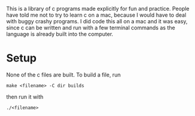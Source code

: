 This is a library of c programs made explicitly for fun and practice. People have told me not to try to learn c on a mac, because I would have to deal with buggy crashy programs. I did code this all on a mac and it was easy, since c can be written and run with a few terminal commands as the language is already built into the computer.

# Setup
None of the c files are built. To build a file, run
```
make <filename> -C dir builds
```

then run it with
```
./<filename>
```
